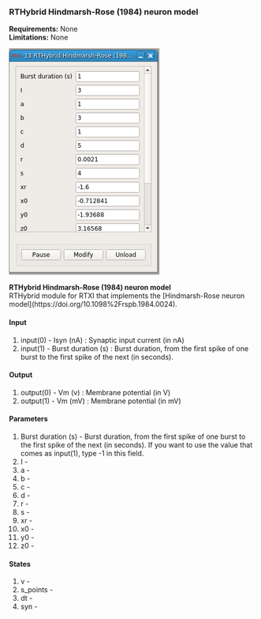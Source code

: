### RTHybrid Hindmarsh-Rose (1984) neuron model

**Requirements:** None  
**Limitations:** None  

![RTHybrid Hindmarsh-Rose (1984) neuron model GUI](rthybrid_hindmarsh_rose_1984_neuron.png)

<!--start-->
<p><b>RTHybrid Hindmarsh-Rose (1984) neuron model</b><br>RTHybrid module for RTXI that implements the [Hindmarsh-Rose neuron model](https://doi.org/10.1098%2Frspb.1984.0024).</p>
<!--end-->

#### Input
1. input(0) - Isyn (nA) : Synaptic input current (in nA)
2. input(1) - Burst duration (s) : Burst duration, from the first spike of one burst to the first spike of the next (in seconds).

#### Output
1. output(0) - Vm (v) : Membrane potential (in V)
2. output(1) - Vm (mV) : Membrane potential (in mV)

#### Parameters
1. Burst duration (s) - Burst duration, from the first spike of one burst to the first spike of the next (in seconds). If you want to use the value that comes as input(1), type -1 in this field.
2. I - 
3. a - 
4. b - 
5. c - 
6. d - 
7. r - 
8. s - 
9. xr - 
10. x0 - 
11. y0 - 
12. z0 - 

#### States
1. v - 
2. s_points - 
3. dt - 
4. syn - 
